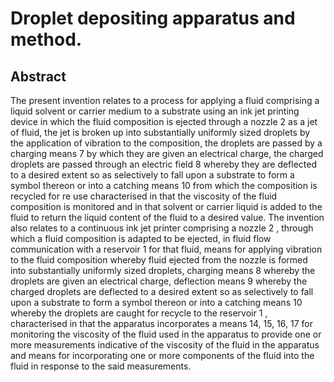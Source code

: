 # Droplet depositing apparatus and method.

## Abstract
The present invention relates to a process for applying a fluid comprising a liquid solvent or carrier medium to a substrate using an ink jet printing device in which the fluid composition is ejected through a nozzle 2 as a jet of fluid, the jet is broken up into substantially uniformly sized droplets by the application of vibration to the composition, the droplets are passed by a charging means 7 by which they are given an electrical charge, the charged droplets are passed through an electric field 8 whereby they are deflected to a desired extent so as selectively to fall upon a substrate to form a symbol thereon or into a catching means 10 from which the composition is recycled for re use characterised in that the viscosity of the fluid composition is monitored and in that solvent or carrier liquid is added to the fluid to return the liquid content of the fluid to a desired value. The invention also relates to a continuous ink jet printer comprising a nozzle 2 , through which a fluid composition is adapted to be ejected, in fluid flow communication with a reservoir 1 for that fluid, means for applying vibration to the fluid composition whereby fluid ejected from the nozzle is formed into substantially uniformly sized droplets, charging means 8 whereby the droplets are given an electrical charge, deflection means 9 whereby the charged droplets are deflected to a desired extent so as selectively to fall upon a substrate to form a symbol thereon or into a catching means 10 whereby the droplets are caught for recycle to the reservoir 1 , characterised in that the apparatus incorporates a means 14, 15, 16, 17 for monitoring the viscosity of the fluid used in the apparatus to provide one or more measurements indicative of the viscosity of the fluid in the apparatus and means for incorporating one or more components of the fluid into the fluid in response to the said measurements.